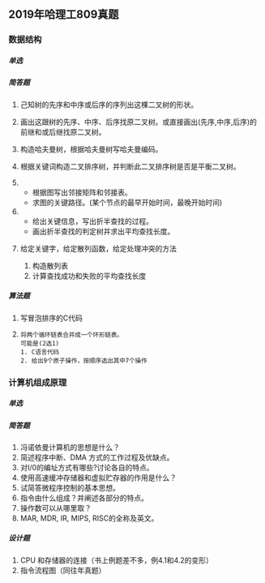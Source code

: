 ## 2019年哈理工809真题
### 数据结构

##### 单选

##### 简答题
1. 己知树的先序和中序或后序的序列出这棵二叉树的形状。
2. 画出这跟树的先序、中序、后序找原二叉树。或直接画出(先序,中序,后序)的前继和或后继找原二叉树。
3. 构造哈夫曼树，根据哈夫曼树写哈夫曼编码。
4. 根据关键词构造二叉排序树，并判断此二叉排序树是否是平衡二叉树。
5.  - 根据图写出邻接矩阵和邻接表。
    - 求图的关键路径。(某个节点的最早开始时间，最晚开始时间)
    
6.  - 给出关键信息，写出折半查找的过程。
    - 画出折半查找的判定树并求出平均查找长度。

7. 给定关键字，给定散列函数，给定处理冲突的方法
    1. 构造散列表
    2. 计算查找成功和失败的平均查找长度
##### 算法题
1. 写冒泡排序的C代码
2. 
    ```
    将两个循环链表合并成一个环形链表。
    可能是(2选1)
    1. C语言代码
    2. 给出9个原子操作，按顺序选出其中7个操作
    ```


### 计算机组成原理

##### 单选

##### 简答题
1. 冯诺依曼计算机的思想是什么？
2. 简述程序中断、DMA 方式的工作过程及优缺点。
3. 对I/0的编址方式有哪些?讨论各自的特点。
4. 使用高速缓冲存储器和虚拟贮存器的作用是什么？
5. 试简答微程序控制的基本思想。
6. 指令由什么组成？并阐述各部分的特点。
7. 操作数可以从哪里取？
8. MAR, MDR, IR, MIPS, RISC的全称及英文。
##### 设计题
1. CPU 和存储器的连接（书上例题差不多，例4.1和4.2的变形）
2. 指令流程图（同往年真题）